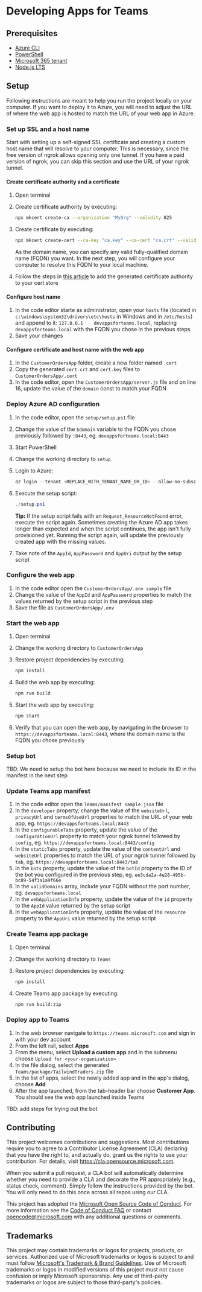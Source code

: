 # Developing Apps for Teams

## Prerequisites

- [Azure CLI](https://docs.microsoft.com/cli/azure/install-azure-cli)
- [PowerShell](https://docs.microsoft.com/powershell/scripting/install/installing-powershell?view=powershell-7.1)
- [Microsoft 365 tenant](https://developer.microsoft.com/microsoft-365/dev-program)
- [Node.js LTS](https://nodejs.org/)

## Setup

Following instructions are meant to help you run the project locally on your computer. If you want to deploy it to Azure, you will need to adjust the URL of where the web app is hosted to match the URL of your web app in Azure.

### Set up SSL and a host name

Start with setting up a self-signed SSL certificate and creating a custom host name that will resolve to your computer. This is necessary, since the free version of ngrok allows opening only one tunnel. If you have a paid version of ngrok, you can skip this section and use the URL of your ngrok tunnel.

#### Create certificate authority and a certificate

1. Open terminal
1. Create certificate authority by executing:

    ```sh
    npx mkcert create-ca --organization "MyOrg" --validity 825
    ```

1. Create certificate by executing:

    ```sh
    npx mkcert create-cert --ca-key "ca.key" --ca-cert "ca.crt" --validity 825 --domains "devappsforteams.local"
    ```

    As the domain name, you can specify any valid fully-qualified domain name (FQDN) you want. In the next step, you will configure your computer to resolve this FQDN to your local machine.

1. Follow the steps in [this article](https://bob1german.com/2020/10/17/setting-up-ssl-for-tabs-in-the-teams-toolkit-for-visual-studio-code/) to add the generated certificate authority to your cert store

#### Configure host name

1. In the code editor starte as administrator, open your `hosts` file (located in `c:\windows\system32\drivers\etc\hosts` in Windows and in `/etc/hosts`) and append to it: `127.0.0.1    devappsforteams.local`, replacing `devappsforteams.local` with the FQDN you chose in the previous steps
1. Save your changes

#### Configure certificate and host name with the web app

1. In the `CustomerOrdersApp` folder, create a new folder named `.cert`
1. Copy the generated `cert.crt` and `cert.key` files to `CustomerOrdersApp/.cert`
1. In the code editor, open the `CustomerOrdersApp/server.js` file and on line 16, update the value of the `domain` const to match your FQDN

### Deploy Azure AD configuration

1. In the code editor, open the `setup/setup.ps1` file
1. Change the value of the `$domain` variable to the FQDN you chose previously followed by `:8443`, eg. `devappsforteams.local:8443`
1. Start PowerShell
1. Change the working directory to `setup`
1. Login to Azure:

    ```powershell
    az login --tenant <REPLACE_WITH_TENANT_NAME_OR_ID> --allow-no-subscriptions
    ```

1. Execute the setup script:

    ```powershell
    ./setup.ps1
    ```

    **Tip:**
    If the setup script fails with an `Request_ResourceNotFound` error, execute the script again. Sometimes creating the Azure AD app takes longer than expected and when the script continues, the app isn't fully provisioned yet. Running the script again, will update the previously created app with the missing values.

1. Take note of the `AppId`, `AppPassword` and `AppUri` output by the setup script

### Configure the web app

1. In the code editor open the `CustomerOrdersApp/.env sample` file
1. Change the value of the `AppId` and `AppPassword` properties to match the values returned by the setup script in the previous step
1. Save the file as `CustomerOrdersApp/.env`

### Start the web app

1. Open terminal
1. Change the working directory to `CustomerOrdersApp`
1. Restore project dependencies by executing:

    ```sh
    npm install
    ```

1. Build the web app by executing:

    ```sh
    npm run build
    ```

1. Start the web app by executing:

    ```sh
    npm start
    ```

1. Verify that you can open the web app, by navigating in the browser to `https://devappsforteams.local:8443`, where the domain name is the FQDN you chose previously

### Setup bot

TBD: We need to setup the bot here because we need to include its ID in the manifest in the next step

### Update Teams app manifest

1. In the code editor open the `Teams/manifest sample.json` file
1. In the `developer` property, change the value of the `websiteUrl`, `privacyUrl` and `termsOfUseUrl` properties to match the URL of your web app, eg. `https://devappsforteams.local:8443`
1. In the `configurableTabs` property, update the value of the `configurationUrl` property to match your ngrok tunnel followed by `config`, eg. `https://devappsforteams.local:8443/config`
1. In the `staticTabs` property, update the value of the `contentUrl` and `websiteUrl` properties to match the URL of your ngrok tunnel followed by `tab`, eg. `https://devappsforteams.local:8443/tab`
1. In the `bots` property, update the value of the `botId` property to the ID of the bot you configured in the previous step, eg. `ee3cda2a-4e28-495b-bc89-54f3a1a9f66e`
1. In the `validDomains` array, include your FQDN without the port number, eg. `devappsforteams.local`
1. In the `webApplicationInfo` property, update the value of the `id` property to the `AppId` value returned by the setup script
1. In the `webApplicationInfo` property, update the value of the `resource` property to the `AppUri` value returned by the setup script

### Create Teams app package

1. Open terminal
1. Change the working directory to `Teams`
1. Restore project dependencies by executing:

    ```sh
    npm install
    ```

1. Create Teams app package by executing:

    ```sh
    npm run build:zip
    ```

### Deploy app to Teams

1. In the web browser navigate to `https://teams.microsoft.com` and sign in with your dev account
1. From the left rail, select **Apps**
1. From the menu, select **Upload a custom app** and in the submenu choose `Upload for <your-organization>`
1. In the file dialog, select the generated `Teams/package/TailwindTraders.zip` file
1. In the list of apps, select the newly added app and in the app's dialog, choose **Add**
1. After the app launched, from the tab-header bar choose **Customer App**. You should see the web app launched inside Teams

TBD: add steps for trying out the bot

## Contributing

This project welcomes contributions and suggestions.  Most contributions require you to agree to a
Contributor License Agreement (CLA) declaring that you have the right to, and actually do, grant us
the rights to use your contribution. For details, visit https://cla.opensource.microsoft.com.

When you submit a pull request, a CLA bot will automatically determine whether you need to provide
a CLA and decorate the PR appropriately (e.g., status check, comment). Simply follow the instructions
provided by the bot. You will only need to do this once across all repos using our CLA.

This project has adopted the [Microsoft Open Source Code of Conduct](https://opensource.microsoft.com/codeofconduct/).
For more information see the [Code of Conduct FAQ](https://opensource.microsoft.com/codeofconduct/faq/) or
contact [opencode@microsoft.com](mailto:opencode@microsoft.com) with any additional questions or comments.

## Trademarks

This project may contain trademarks or logos for projects, products, or services. Authorized use of Microsoft 
trademarks or logos is subject to and must follow 
[Microsoft's Trademark & Brand Guidelines](https://www.microsoft.com/en-us/legal/intellectualproperty/trademarks/usage/general).
Use of Microsoft trademarks or logos in modified versions of this project must not cause confusion or imply Microsoft sponsorship.
Any use of third-party trademarks or logos are subject to those third-party's policies.
